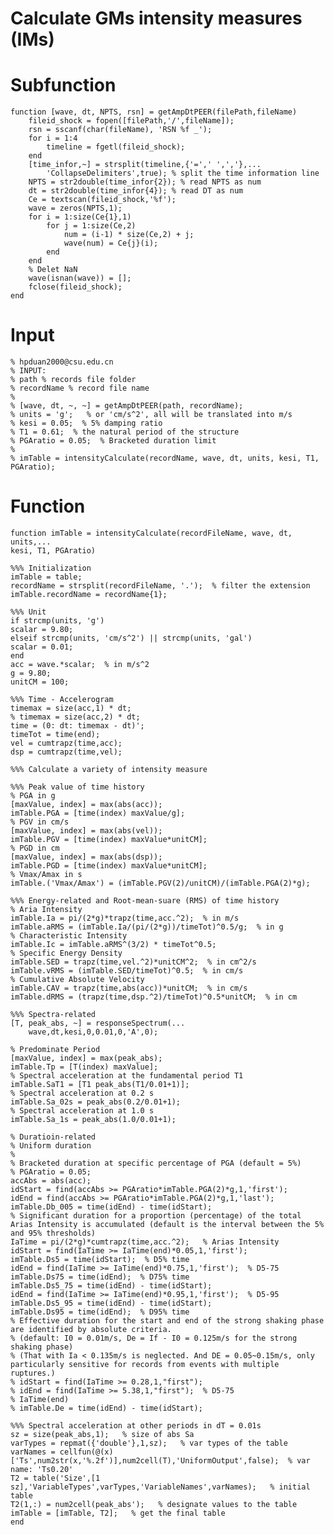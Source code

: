 # Calculate GMs intensity measures (IMs)

# Subfunction
    function [wave, dt, NPTS, rsn] = getAmpDtPEER(filePath,fileName)
        fileid_shock = fopen([filePath,'/',fileName]);
        rsn = sscanf(char(fileName), 'RSN %f _');
        for i = 1:4
            timeline = fgetl(fileid_shock);
        end
        [time_infor,~] = strsplit(timeline,{'=',' ',','},...
            'CollapseDelimiters',true); % split the time information line
        NPTS = str2double(time_infor{2}); % read NPTS as num
        dt = str2double(time_infor{4}); % read DT as num
        Ce = textscan(fileid_shock,'%f');
        wave = zeros(NPTS,1);
        for i = 1:size(Ce{1},1)
            for j = 1:size(Ce,2)
                num = (i-1) * size(Ce,2) + j;
                wave(num) = Ce{j}(i);
            end
        end
        % Delet NaN
        wave(isnan(wave)) = [];
        fclose(fileid_shock);
    end

# Input
    % hpduan2000@csu.edu.cn
    % INPUT:
    % path % records file folder
    % recordName % record file name
    % 
    % [wave, dt, ~, ~] = getAmpDtPEER(path, recordName);
    % units = 'g';   % or 'cm/s^2', all will be translated into m/s
    % kesi = 0.05;  % 5% damping ratio
    % T1 = 0.61;  % the natural period of the structure
    % PGAratio = 0.05;  % Bracketed duration limit
    % 
    % imTable = intensityCalculate(recordName, wave, dt, units, kesi, T1, PGAratio);

# Function
    function imTable = intensityCalculate(recordFileName, wave, dt, units,...
    kesi, T1, PGAratio)

    %%% Initialization
    imTable = table;
    recordName = strsplit(recordFileName, '.');  % filter the extension
    imTable.recordName = recordName{1};

    %%% Unit
    if strcmp(units, 'g')
    scalar = 9.80;
    elseif strcmp(units, 'cm/s^2') || strcmp(units, 'gal')
    scalar = 0.01;
    end
    acc = wave.*scalar;  % in m/s^2
    g = 9.80;
    unitCM = 100;

    %%% Time - Accelerogram
    timemax = size(acc,1) * dt;
    % timemax = size(acc,2) * dt;
    time = (0: dt: timemax - dt)';
    timeTot = time(end);
    vel = cumtrapz(time,acc);
    dsp = cumtrapz(time,vel);

    %%% Calculate a variety of intensity measure

    %%% Peak value of time history
    % PGA in g
    [maxValue, index] = max(abs(acc));
    imTable.PGA = [time(index) maxValue/g];
    % PGV in cm/s
    [maxValue, index] = max(abs(vel));
    imTable.PGV = [time(index) maxValue*unitCM];
    % PGD in cm
    [maxValue, index] = max(abs(dsp));
    imTable.PGD = [time(index) maxValue*unitCM];
    % Vmax/Amax in s
    imTable.('Vmax/Amax') = (imTable.PGV(2)/unitCM)/(imTable.PGA(2)*g);

    %%% Energy-related and Root-mean-suare (RMS) of time history
    % Aria Intensity
    imTable.Ia = pi/(2*g)*trapz(time,acc.^2);  % in m/s
    imTable.aRMS = (imTable.Ia/(pi/(2*g))/timeTot)^0.5/g;  % in g
    % Characteristic Intensity
    imTable.Ic = imTable.aRMS^(3/2) * timeTot^0.5; 
    % Specific Energy Density
    imTable.SED = trapz(time,vel.^2)*unitCM^2;  % in cm^2/s
    imTable.vRMS = (imTable.SED/timeTot)^0.5;  % in cm/s
    % Cumulative Absolute Velocity
    imTable.CAV = trapz(time,abs(acc))*unitCM;  % in cm/s
    imTable.dRMS = (trapz(time,dsp.^2)/timeTot)^0.5*unitCM;  % in cm

    %%% Spectra-related
    [T, peak_abs, ~] = responseSpectrum(...
        wave,dt,kesi,0,0.01,0,'A',0);

    % Predominate Period
    [maxValue, index] = max(peak_abs);
    imTable.Tp = [T(index) maxValue];
    % Spectral acceleration at the fundamental period T1
    imTable.SaT1 = [T1 peak_abs(T1/0.01+1)];
    % Spectral acceleration at 0.2 s
    imTable.Sa_02s = peak_abs(0.2/0.01+1);
    % Spectral acceleration at 1.0 s
    imTable.Sa_1s = peak_abs(1.0/0.01+1);

    % Duratioin-related
    % Uniform duration
    %
    % Bracketed duration at specific percentage of PGA (default = 5%)
    % PGAratio = 0.05;
    accAbs = abs(acc);
    idStart = find(accAbs >= PGAratio*imTable.PGA(2)*g,1,'first');
    idEnd = find(accAbs >= PGAratio*imTable.PGA(2)*g,1,'last');
    imTable.Db_005 = time(idEnd) - time(idStart);
    % Significant duration for a proportion (percentage) of the total Arias Intensity is accumulated (default is the interval between the 5% and 95% thresholds)
    IaTime = pi/(2*g)*cumtrapz(time,acc.^2);   % Arias Intensity
    idStart = find(IaTime >= IaTime(end)*0.05,1,'first');
    imTable.Ds5 = time(idStart);  % D5% time
    idEnd = find(IaTime >= IaTime(end)*0.75,1,'first');  % D5-75
    imTable.Ds75 = time(idEnd);  % D75% time
    imTable.Ds5_75 = time(idEnd) - time(idStart);
    idEnd = find(IaTime >= IaTime(end)*0.95,1,'first');  % D5-95
    imTable.Ds5_95 = time(idEnd) - time(idStart);
    imTable.Ds95 = time(idEnd);  % D95% time
    % Effective duration for the start and end of the strong shaking phase are identified by absolute criteria.
    % (default: I0 = 0.01m/s, De = If - I0 = 0.125m/s for the strong shaking phase)
    % (That with Ia < 0.135m/s is neglected. And DE = 0.05~0.15m/s, only particularly sensitive for records from events with multiple ruptures.)
    % idStart = find(IaTime >= 0.28,1,"first");
    % idEnd = find(IaTime >= 5.38,1,"first");  % D5-75
    % IaTime(end)
    % imTable.De = time(idEnd) - time(idStart);

    %%% Spectral acceleration at other periods in dT = 0.01s
    sz = size(peak_abs,1);   % size of abs Sa
    varTypes = repmat({'double'},1,sz);   % var types of the table
    varNames = cellfun(@(x) ['Ts',num2str(x,'%.2f')],num2cell(T),'UniformOutput',false);  % var name: 'Ts0.20'
    T2 = table('Size',[1 sz],'VariableTypes',varTypes,'VariableNames',varNames);   % initial table
    T2(1,:) = num2cell(peak_abs');   % designate values to the table
    imTable = [imTable, T2];   % get the final table
    end




